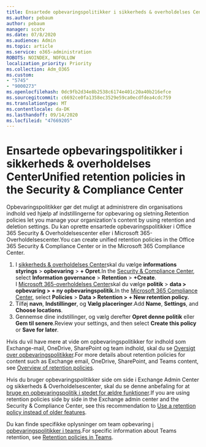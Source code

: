 ```yaml
---
title: Ensartede opbevaringspolitikker i sikkerheds & overholdelses Center
ms.author: pebaum
author: pebaum
manager: scotv
ms.date: 07/8/2020
ms.audience: Admin
ms.topic: article
ms.service: o365-administration
ROBOTS: NOINDEX, NOFOLLOW
localization_priority: Priority
ms.collection: Adm_O365
ms.custom:
- "5745"
- "9000273"
ms.openlocfilehash: 0dc9fb2d34e8b2538c6174e401c20a40b216efce
ms.sourcegitcommit: c6692ce0fa1358ec3529e59ca0ecdfdea4cdc759
ms.translationtype: MT
ms.contentlocale: da-DK
ms.lasthandoff: 09/14/2020
ms.locfileid: "47669205"
---
```

# <a name="unified-retention-policies-in-the-security--compliance-center"></a><span data-ttu-id="df670-102">Ensartede opbevaringspolitikker i sikkerheds & overholdelses Center</span><span class="sxs-lookup"><span data-stu-id="df670-102">Unified retention policies in the Security & Compliance Center</span></span>

<span data-ttu-id="df670-103">Opbevaringspolitikker gør det muligt at administrere din organisations indhold ved hjælp af indstillingerne for opbevaring og sletning.</span><span class="sxs-lookup"><span data-stu-id="df670-103">Retention policies let you manage your organization's content by using retention and deletion settings.</span></span> <span data-ttu-id="df670-104">Du kan oprette ensartede opbevaringspolitikker i Office 365 Security & Overholdelsescenter eller i Microsoft 365-Overholdelsescenter.</span><span class="sxs-lookup"><span data-stu-id="df670-104">You can create unified retention policies in the Office 365 Security & Compliance Center or in the Microsoft 365 Compliance Center.</span></span> 

1. <span data-ttu-id="df670-105">I [sikkerheds & overholdelses Center](https://go.microsoft.com/fwlink/p/?linkid=2077143)skal du vælge **informations styrings**  >  **opbevaring**  >  **+ Opret**.</span><span class="sxs-lookup"><span data-stu-id="df670-105">In the [Security & Compliance Center](https://go.microsoft.com/fwlink/p/?linkid=2077143), select **Information governance** > **Retention** > **+Create**.</span></span> <br/>
    <span data-ttu-id="df670-106">I [Microsoft 365-overholdelses Center](https://go.microsoft.com/fwlink/p/?linkid=2077149)skal du vælge **politik**  >  **data > opbevaring > + ny opbevaringspolitik.**</span><span class="sxs-lookup"><span data-stu-id="df670-106">In the [Microsoft 365 Compliance Center](https://go.microsoft.com/fwlink/p/?linkid=2077149), select **Policies** > **Data > Retention > + New retention policy.**</span></span>
2. <span data-ttu-id="df670-107">Tilføj **navn**, **Indstillinger**, og **Vælg placeringer**.</span><span class="sxs-lookup"><span data-stu-id="df670-107">Add **Name**, **Settings**, and **Choose locations**.</span></span>
3. <span data-ttu-id="df670-108">Gennemse dine indstillinger, og vælg derefter **Opret denne politik** eller **Gem til senere**.</span><span class="sxs-lookup"><span data-stu-id="df670-108">Review your settings, and then select **Create this policy** or **Save for later**.</span></span>  
      
<span data-ttu-id="df670-109">Hvis du vil have mere at vide om opbevaringspolitikker for indhold som Exchange-mail, OneDrive, SharePoint og team indhold, skal du se [Oversigt over opbevaringspolitikker](https://go.microsoft.com/fwlink/?linkid=2127785).</span><span class="sxs-lookup"><span data-stu-id="df670-109">For more details about retention policies for content such as Exchange email, OneDrive, SharePoint, and Teams content, see [Overview of retention policies](https://go.microsoft.com/fwlink/?linkid=2127785).</span></span>  
    
<span data-ttu-id="df670-110">Hvis du bruger opbevaringspolitikker side om side i Exchange Admin Center og sikkerheds & Overholdelsescenter, skal du se denne anbefaling for at [bruge en opbevaringspolitik i stedet for ældre funktioner](https://docs.microsoft.com/microsoft-365/compliance/retention-policies?view=o365-worldwide#use-a-retention-policy-instead-of-older-features).</span><span class="sxs-lookup"><span data-stu-id="df670-110">If you are using retention policies side by side in the Exchange admin center and the Security & Compliance Center, see this recommendation to [Use a retention policy instead of older features](https://docs.microsoft.com/microsoft-365/compliance/retention-policies?view=o365-worldwide#use-a-retention-policy-instead-of-older-features).</span></span>  
    
<span data-ttu-id="df670-111">Du kan finde specifikke oplysninger om team opbevaring [i opbevaringspolitikker i teams](https://docs.microsoft.com/microsoftteams/retention-policies).</span><span class="sxs-lookup"><span data-stu-id="df670-111">For specific information about Teams retention, see [Retention policies in Teams](https://docs.microsoft.com/microsoftteams/retention-policies).</span></span>